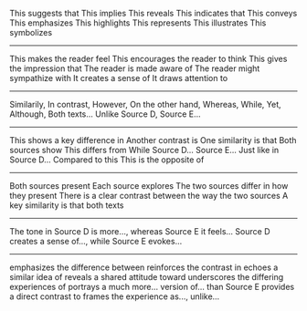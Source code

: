 This suggests that
This implies
This reveals
This indicates that
This conveys
This emphasizes
This highlights
This represents
This illustrates
This symbolizes

---
This makes the reader feel
This encourages the reader to think
This gives the impression that
The reader is made aware of
The reader might sympathize with
It creates a sense of
It draws attention to

---
Similarily,
In contrast,
However,
On the other hand,
Whereas,
While,
Yet,
Although,
Both texts...
Unlike Source D, Source E...

---
This shows a key difference in
Another contrast is
One similarity is that
Both sources show
This differs from
While Source D... Source E...
Just like in Source D...
Compared to this
This is the opposite of

---
Both sources present
Each source explores
The two sources differ in how they present
There is a clear contrast between the way the two sources
A key similarity is that both texts

---
The tone in Source D is more..., whereas Source E it feels...
Source D creates a sense of..., while Source E evokes...

---
emphasizes the difference between
reinforces the contrast in
echoes a similar idea of
reveals a shared attitude toward
underscores the differing experiences of
portrays a much more... version of... than Source E
provides a direct contrast to
frames the experience as..., unlike...